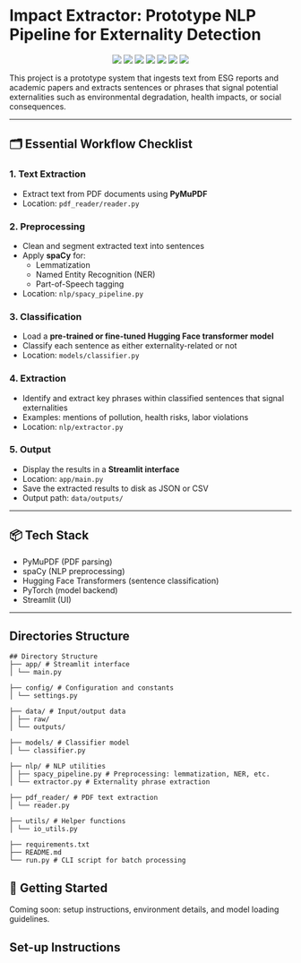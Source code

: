 # Impact Extractor: Prototype NLP Pipeline for Externality Detection

<div align="center"> 
  <img src="https://img.shields.io/badge/Python-3776AB?style=for-the-badge&logo=python&logoColor=white" />
  <img src="https://img.shields.io/badge/PyTorch-EE4C2C?style=for-the-badge&logo=pytorch&logoColor=white" />
  <img src="https://img.shields.io/badge/spaCy-09A3D5?style=for-the-badge&logo=spacy&logoColor=white" />
  <img src="https://img.shields.io/badge/PyMuPDF-FFA500?style=for-the-badge&logo=readthedocs&logoColor=white" />
  <img src="https://img.shields.io/badge/NLP-Natural%20Language%20Processing-red?style=for-the-badge" />
  <img src="https://img.shields.io/badge/Streamlit-FF4B4B?style=for-the-badge&logo=streamlit&logoColor=white" />
  <img src="https://img.shields.io/badge/HuggingFace-FFD21F?style=for-the-badge&logo=huggingface&logoColor=black" />
</div>

This project is a prototype system that ingests text from ESG reports and academic papers and extracts sentences or phrases that signal potential externalities such as environmental degradation, health impacts, or social consequences.

---

## 🗂 Essential Workflow Checklist

### 1. Text Extraction

- Extract text from PDF documents using **PyMuPDF**
- Location: `pdf_reader/reader.py`

### 2. Preprocessing

- Clean and segment extracted text into sentences
- Apply **spaCy** for:
  - Lemmatization
  - Named Entity Recognition (NER)
  - Part-of-Speech tagging
- Location: `nlp/spacy_pipeline.py`

### 3. Classification

- Load a **pre-trained or fine-tuned Hugging Face transformer model**
- Classify each sentence as either externality-related or not
- Location: `models/classifier.py`

### 4. Extraction

- Identify and extract key phrases within classified sentences that signal externalities
- Examples: mentions of pollution, health risks, labor violations
- Location: `nlp/extractor.py`

### 5. Output

- Display the results in a **Streamlit interface**
- Location: `app/main.py`
- Save the extracted results to disk as JSON or CSV
- Output path: `data/outputs/`

---

## 📦 Tech Stack

- PyMuPDF (PDF parsing)
- spaCy (NLP preprocessing)
- Hugging Face Transformers (sentence classification)
- PyTorch (model backend)
- Streamlit (UI)

---

## Directories Structure

<pre><code>## Directory Structure 
├── app/ # Streamlit interface 
│ └── main.py 

├── config/ # Configuration and constants 
│ └── settings.py 

├── data/ # Input/output data 
│ ├── raw/ 
│ └── outputs/ 

├── models/ # Classifier model 
│ └── classifier.py 

├── nlp/ # NLP utilities 
│ ├── spacy_pipeline.py # Preprocessing: lemmatization, NER, etc. 
│ └── extractor.py # Externality phrase extraction 

├── pdf_reader/ # PDF text extraction 
│ └── reader.py 

├── utils/ # Helper functions 
│ └── io_utils.py 

├── requirements.txt 
├── README.md 
└── run.py # CLI script for batch processing </code></pre>

## 🚀 Getting Started

Coming soon: setup instructions, environment details, and model loading guidelines.

## Set-up Instructions
